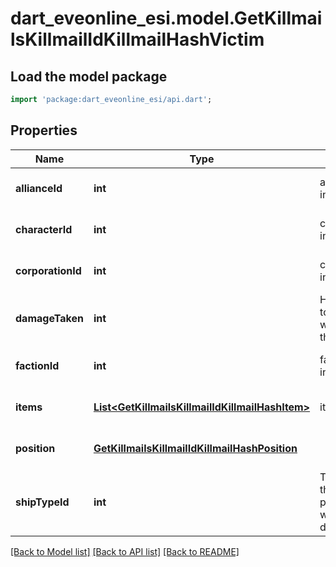 # dart_eveonline_esi.model.GetKillmailsKillmailIdKillmailHashVictim

## Load the model package
```dart
import 'package:dart_eveonline_esi/api.dart';
```

## Properties
Name | Type | Description | Notes
------------ | ------------- | ------------- | -------------
**allianceId** | **int** | alliance_id integer | [optional] [default to null]
**characterId** | **int** | character_id integer | [optional] [default to null]
**corporationId** | **int** | corporation_id integer | [optional] [default to null]
**damageTaken** | **int** | How much total damage was taken by the victim  | [default to null]
**factionId** | **int** | faction_id integer | [optional] [default to null]
**items** | [**List&lt;GetKillmailsKillmailIdKillmailHashItem&gt;**](GetKillmailsKillmailIdKillmailHashItem.md) | items array | [optional] [default to []]
**position** | [**GetKillmailsKillmailIdKillmailHashPosition**](GetKillmailsKillmailIdKillmailHashPosition.md) |  | [optional] [default to null]
**shipTypeId** | **int** | The ship that the victim was piloting and was destroyed  | [default to null]

[[Back to Model list]](../README.md#documentation-for-models) [[Back to API list]](../README.md#documentation-for-api-endpoints) [[Back to README]](../README.md)


